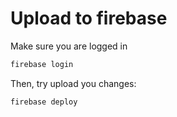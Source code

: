 
# Upload to firebase
Make sure you are logged in
```sh
firebase login
```
Then, try upload you changes:

```sh
firebase deploy
```



